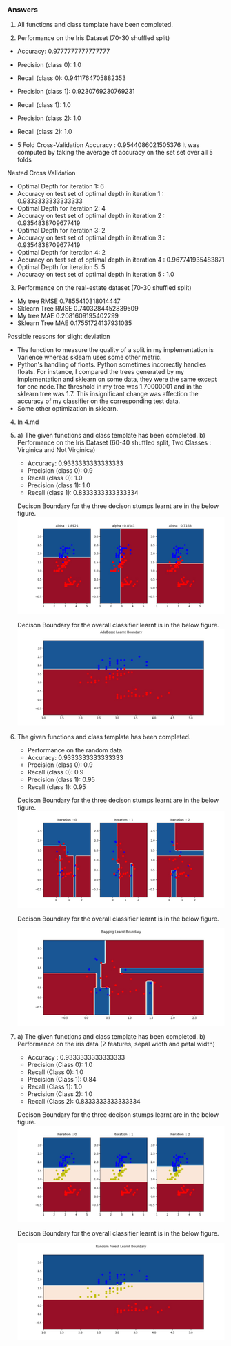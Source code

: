 ### Answers

1. All functions and class template have been completed.

2. Performance on the Iris Dataset (70-30 shuffled split)
- Accuracy:  0.9777777777777777
- Precision (class 0):  1.0
- Recall (class 0):  0.9411764705882353
- Precision (class 1):  0.9230769230769231
- Recall (class 1):  1.0
- Precision (class 2):  1.0
- Recall (class 2):  1.0

- 5 Fold Cross-Validation Accuracy : 0.9544086021505376
It was computed by taking the average of accuracy on the set set over all 5 folds

Nested Cross Validation

- Optimal Depth for iteration 1:  6
- Accuracy on test set of optimal depth in iteration 1 : 0.9333333333333333
- Optimal Depth for iteration 2:  4
- Accuracy on test set of optimal depth in iteration 2 : 0.9354838709677419
- Optimal Depth for iteration 3:  2
- Accuracy on test set of optimal depth in iteration 3 : 0.9354838709677419
- Optimal Depth for iteration 4:  2
- Accuracy on test set of optimal depth in iteration 4 : 0.967741935483871
- Optimal Depth for iteration 5:  5
- Accuracy on test set of optimal depth in iteration 5 : 1.0

3. Performance on the real-estate dataset (70-30 shuffled split)

- My tree RMSE 0.7855410318014447
- Sklearn Tree RMSE 0.7403284452839509
- My tree MAE 0.2081609195402299
- Sklearn Tree MAE 0.17551724137931035

Possible reasons for slight deviation
- The function to measure the quality of a split in my implementation is Varience whereas sklearn uses some other metric.
- Python's handling of floats. Python sometimes incorrectly handles floats. For instance, I compared the trees generated by my implementation and sklearn on some data, they were the same except for one node.The threshold in my tree was 1.70000001 and in the sklearn tree was 1.7. This insignificant change was affection the accuracy of my classifier on the corresponding test data.
- Some other optimization in sklearn.

4. In 4.md

5. a) The given functions and class template has been completed.
   b) Performance on the Iris Dataset (60-40 shuffled split, Two Classes : Virginica and Not Virginica)
      - Accuracy:  0.9333333333333333
      - Precision (class 0):  0.9
      - Recall (class 0):  1.0
      - Precision (class 1):  1.0
      - Recall (class 1):  0.8333333333333334

      Decison Boundary for the three decison stumps learnt are in the below figure.
      ![image info](./plots/ada_iris1.jpg)


      Decison Boundary for the overall classifier learnt is in the below figure. 
      ![image info](./plots/ada_iris2.jpg)

6. The given functions and class template has been completed.
    - Performance on the random data
    - Accuracy:  0.9333333333333333
    - Precision (class 0):  0.9
    - Recall (class 0):  0.9
    - Precision (class 1):  0.95
    - Recall (class 1):  0.95

    
    Decison Boundary for the three decison stumps learnt are in the below figure.
    ![image info](./plots/bagg1.jpg)

    Decison Boundary for the overall classifier learnt is in the below figure.

    ![image info](./plots/bagg2.jpg)

7. a) The given functions and class template has been completed.
   b) Performance on the iris data (2 features, sepal width and petal width)
    - Accuracy : 0.9333333333333333
    - Precision (Class 0):  1.0
    - Recall (Class 0):  1.0
    - Precision (Class 1):  0.84
    - Recall (Class 1):  1.0
    - Precision (Class 2):  1.0
    - Recall (Class 2):  0.8333333333333334


    Decison Boundary for the three decison stumps learnt are in the below figure.
    ![image info](./plots/rf1.jpg)

    Decison Boundary for the overall classifier learnt is in the below figure.

    ![image info](./plots/rf2.jpg)